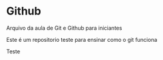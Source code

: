# Github

Arquivo da aula de Git e Github para iniciantes

Este é um repositorio teste para ensinar como o git funciona

Teste
